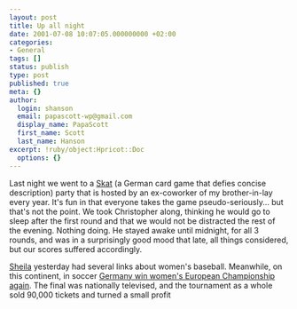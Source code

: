 ```yaml
---
layout: post
title: Up all night
date: 2001-07-08 10:07:05.000000000 +02:00
categories:
- General
tags: []
status: publish
type: post
published: true
meta: {}
author:
  login: shanson
  email: papascott-wp@gmail.com
  display_name: PapaScott
  first_name: Scott
  last_name: Hanson
excerpt: !ruby/object:Hpricot::Doc
  options: {}
---
```

<p>Last night we went to a <a href="http://jwsell.wooster.edu/skat/Skatdflt.html">Skat</a> (a German card game that defies concise description) party that is hosted by an ex-coworker of my brother-in-lay every year. It's fun in that everyone takes the game pseudo-seriously... but that's not the point. We took Christopher along, thinking he would go to sleep after the first round and that we would not be distracted the rest of the evening. Nothing doing. He stayed awake until midnight, for all 3 rounds, and was in a surprisingly good mood that late, all things considered, but our scores suffered accordingly.</p>
<p><a href="http://sheila.inessential.com/2001/07/07">Sheila</a> yesterday had several links about women's baseball. Meanwhile, on this continent, in soccer <a href="http://uk.sports.yahoo.com/010707/80/bxmpf.html">Germany win women's European Championship again</a>. The final was nationally televised, and the tournament as a whole sold 90,000 tickets and turned a small profit</p>
